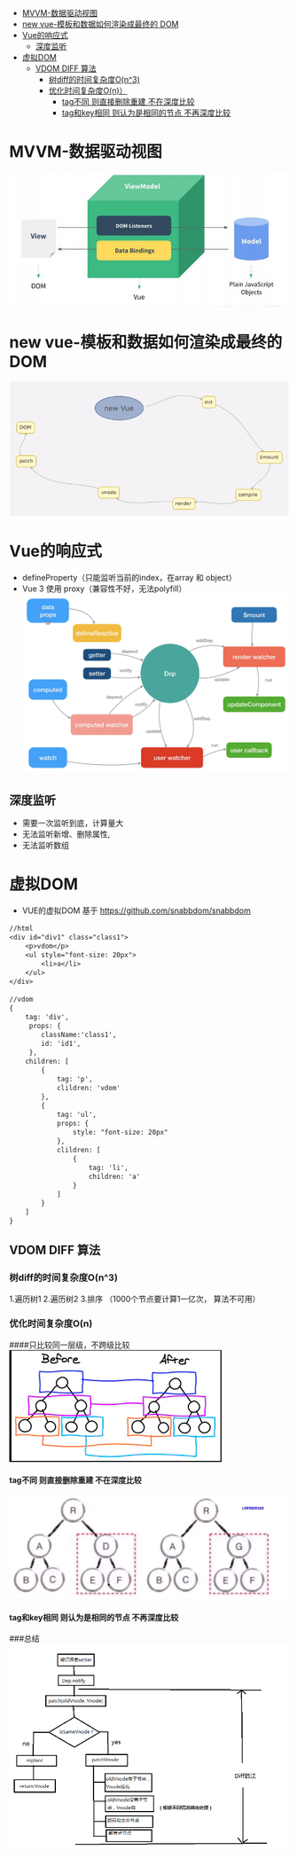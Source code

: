 - [MVVM-数据驱动视图](#MVVM-数据驱动视图)
- [new vue-模板和数据如何渲染成最终的 DOM ](#new-vue-模板和数据如何渲染成最终的-DOM)
- [Vue的响应式](#Vue的响应式)
  * [深度监听](#深度监听)
- [虚拟DOM](#虚拟DOM)
  * [VDOM DIFF 算法](#VDOM-DIFF-算法)
    + [树diff的时间复杂度O(n^3)](#树diff的时间复杂度O(n^3))
    + [优化时间复杂度O(n)）](#优化时间复杂度O(n))
      - [tag不同 则直接删除重建 不在深度比较](#tag不同-则直接删除重建-不在深度比较)
      - [tag和key相同 则认为是相同的节点 不再深度比较](#tag和key相同-则认为是相同的节点-不再深度比较)
      
# MVVM-数据驱动视图
![image](../img/mvvm.jpg)

# new vue-模板和数据如何渲染成最终的 DOM
![image](../img/new-vue.png)

# Vue的响应式

* defineProperty（只能监听当前的index，在array 和 object）
* Vue 3 使用 proxy（兼容性不好，无法polyfill）
![image](../img/reactive.png)

## 深度监听
* 需要一次监听到底，计算量大
* 无法监听新增、删除属性,
* 无法监听数组

# 虚拟DOM
* VUE的虚拟DOM 基于 https://github.com/snabbdom/snabbdom
```vue
//html
<div id="div1" class="class1">
    <p>vdom</p>
    <ul style="font-size: 20px">
        <li>a</li>
    </ul>
</div>

//vdom
{
    tag: 'div',
     props: {
        className:'class1',
        id: 'id1',
     },
    children: [
        {
            tag: 'p',
            clildren: 'vdom'
        },
        {
            tag: 'ul',
            props: {
                style: "font-size: 20px"
            },
            clildren: [
                {
                    tag: 'li',
                    children: 'a'
                }
            ]
        }
    ]
}
```
## VDOM DIFF 算法
### 树diff的时间复杂度O(n^3)
1.遍历树1 2.遍历树2  3.排序 （1000个节点要计算1一亿次， 算法不可用）
### 优化时间复杂度O(n)
####只比较同一层级，不跨级比较
![image](../img/diff1.png)
#### tag不同 则直接删除重建 不在深度比较
![image](../img/diff2.png)
#### tag和key相同 则认为是相同的节点 不再深度比较

###总结
![image](../img/diff.png)



